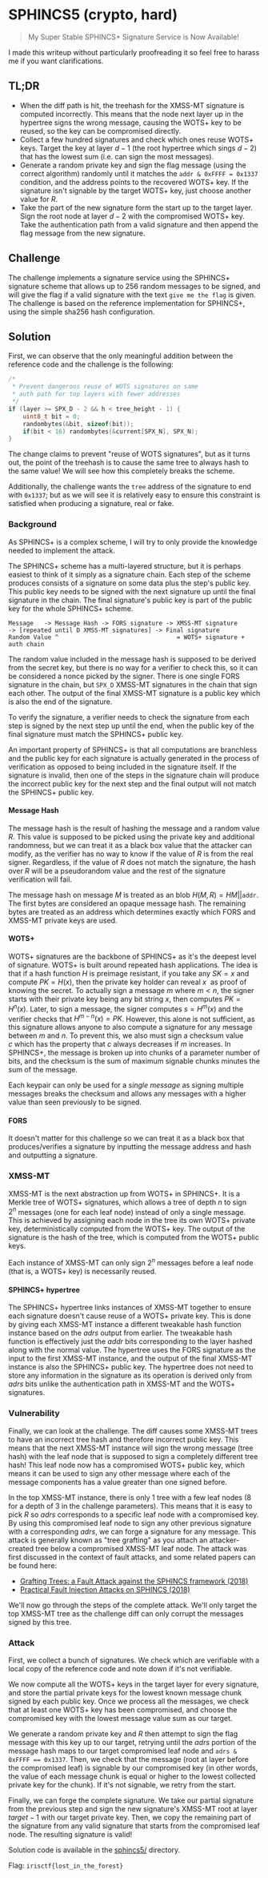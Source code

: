 # SPHINCS5 (crypto, hard)

> My Super Stable SPHINCS+ Signature Service is Now Available!

I made this writeup without particularly proofreading it so feel free to harass me if you want clarifications.

## TL;DR
- When the diff path is hit, the treehash for the XMSS-MT signature is computed incorrectly. This means that the node next layer up in the hypertree signs the wrong message, causing the WOTS+ key to be reused, so the key can be compromised directly.
- Collect a few hundred signatures and check which ones reuse WOTS+ keys. Target the key at layer $d-1$ (the root hypertree which sings $d-2$) that has the lowest sum (i.e. can sign the most messages).
- Generate a random private key and sign the flag message (using the correct algorithm) randomly until it matches the `addr & 0xFFFF = 0x1337` condition, and the address points to the recovered WOTS+ key. If the signature isn't signable by the target WOTS+ key, just choose another value for $R$.
- Take the part of the new signature form the start up to the target layer. Sign the root node at layer $d-2$ with the compromised WOTS+ key. Take the authentication path from a valid signature and then append the flag message from the new signature.

## Challenge
The challenge implements a signature service using the SPHINCS+ signature scheme that allows up to 256 random messages to be signed, and will give the flag if a valid signature with the text `give me the flag` is given. The challenge is based on the reference implementation for SPHINCS+, using the simple sha256 hash configuration.

## Solution
First, we can observe that the only meaningful addition between the reference code and the challenge is the following:
```c
/* 
 * Prevent dangerous reuse of WOTS signatures on same
 * auth path for top layers with fewer addresses
 */
if (layer >= SPX_D - 2 && h < tree_height - 1) {
    uint8_t bit = 0;
    randombytes(&bit, sizeof(bit));
    if(bit < 16) randombytes(&current[SPX_N], SPX_N);
}
```

The change claims to prevent "reuse of WOTS signatures", but as it turns out, the point of the treehash is to cause the same tree to always hash to the same value! We will see how this completely breaks the scheme.

Additionally, the challenge wants the `tree` address of the signature to end with `0x1337`; but as we will see it is relatively easy to ensure this constraint is satisfied when producing a signature, real or fake.

### Background
As SPHINCS+ is a complex scheme, I will try to only provide the knowledge needed to implement the attack.

The SPHINCS+ scheme has a multi-layered structure, but it is perhaps easiest to think of it simply as a signature chain. Each step of the scheme produces consists of a signature on some data plus the step's public key. This public key needs to be signed with the next signature up until the final signature in the chain. The final signature's public key is part of the public key for the whole SPHINCS+ scheme.

```
Message   -> Message Hash -> FORS signature -> XMSS-MT signature             -> [repeated until D XMSS-MT signatures] -> Final signature
Random Value ^                                 = WOTS+ signature + auth chain
```

The random value included in the message hash is supposed to be derived from the secret key, but there is no way for a verifier to check this, so it can be considered a nonce picked by the signer. There is one single FORS signature in the chain, but `SPX_D` XMSS-MT signatures in the chain that sign each other. The output of the final XMSS-MT signature is a public key which is also the end of the signature.

To verify the signature, a verifier needs to check the signature from each step is signed by the next step up until the end, when the public key of the final signature must match the SPHINCS+ public key.

An important property of SPHINCS+ is that all computations are branchless and the public key for each signature is actually generated in the process of verification as opposed to being included in the signature itself. If the signature is invalid, then one of the steps in the signature chain will produce the incorrect public key for the next step and the final output will not match the SPHINCS+ public key.

#### Message Hash
The message hash is the result of hashing the message and a random value $R$. This value is supposed to be picked using the private key and additional randomness, but we can treat it as a black box value that the attacker can modify, as the verifier has no way to know if the value of $R$ is from the real signer. Regardless, if the value of $R$ does not match the signature, the hash over $R$ will be a pseudorandom value and the rest of the signature verification will fail.

The message hash on message $M$ is treated as an blob $H(M, R) = HM || \texttt{addr}$. The first bytes are considered an opaque message hash. The remaining bytes are treated as an address which determines exactly which FORS and XMSS-MT private keys are used.

#### WOTS+
WOTS+ signatures are the backbone of SPHINCS+ as it's the deepest level of signature. WOTS+ is built around repeated hash applications. The idea is that if a hash function $H$ is preimage resistant, if you take any $SK=x$ and compute $PK=H(x)$, then  the private key holder can reveal $x$  as proof of knowing the secret. To actually sign a message $m$ where $m<n$, the signer starts with their private key being any bit string $x$, then computes $PK=H^n(x)$. Later, to sign a message, the signer computes $s=H^{m}(x)$ and the verifier checks that $H^{m-n}(x)=PK$. However, this alone is not sufficient, as this signature allows anyone to also compute a signature for any message between $m$ and $n$. To prevent this, we also must sign a checksum value $c$ which has the property that $c$ always decreases if $m$ increases. In SPHINCS+, the message is broken up into chunks of a parameter number of bits, and the checksum is the sum of maximum signable chunks minutes the sum of the message.

Each keypair can only be used for a _single message_ as signing multiple messages breaks the checksum and allows any messages with a higher value than seen previously to be signed.

#### FORS
It doesn't matter for this challenge so we can treat it as a black box that produces/verifies a signature by inputting the message address and hash and outputting a signature.

### XMSS-MT
XMSS-MT is the next abstraction up from WOTS+ in SPHINCS+. It is a Merkle tree of WOTS+ signatures, which allows a tree of depth $n$ to sign $2^n$ messages (one for each leaf node) instead of only a single message. This is achieved by assigning each node in the tree its own WOTS+ private key, deterministically computed from the WOTS+ key. The output of the signature is the hash of the tree, which is computed from the WOTS+ public keys.

Each instance of XMSS-MT can only sign $2^n$ messages before a leaf node (that is, a WOTS+ key) is necessarily reused.

#### SPHINCS+ hypertree

The SPHINCS+ hypertree links instances of XMSS-MT together to ensure each signature doesn't cause reuse of a WOTS+ private key. This is done by giving each XMSS-MT instance a different tweakable hash function instance based on the $adrs$ output from earlier. The tweakable hash function is effectively just the $addr$ bits corresponding to the layer hashed along with the normal value. The hypertree uses the FORS signature as the input to the first XMSS-MT instance, and the output of the final XMSS-MT instance is also the SPHINCS+ public key. The hypertree does not need to store any information in the signature as its operation is derived only from $adrs$ bits unlike the authentication path in XMSS-MT and the WOTS+ signatures.

### Vulnerability
Finally, we can look at the challenge. The diff causes some XMSS-MT trees to have an incorrect tree hash and therefore incorrect public key. This means that the next XMSS-MT instance will sign the wrong message (tree hash) with the leaf node that is supposed to sign a completely different tree hash! This leaf node now has a compromised WOTS+ public key, which means it can be used to sign any other message where each of the message components has a value greater than one signed before.

In the top XMSS-MT instance, there is only 1 tree with a few leaf nodes (8 for a depth of 3 in the challenge parameters). This means that it is easy to pick $R$ so $adrs$ corresponds to a specific leaf node with a compromised key. By using this compromised leaf node to sign any other previous signature with a corresponding $adrs$, we can forge a signature for any message. This attack is generally known as "tree grafting" as you attach an attacker-created tree below a compromised XMSS-MT leaf node. The attack was first discussed in the context of fault attacks, and some related papers can be found here:

- [Grafting Trees: a Fault Attack against the SPHINCS framework (2018)](https://eprint.iacr.org/2018/102.pdf)
- [Practical Fault Injection Attacks on SPHINCS (2018)](https://eprint.iacr.org/2018/674.pdf)

We'll now go through the steps of the complete attack. We'll only target the top XMSS-MT tree as the challenge diff can only corrupt the messages signed by this tree.

### Attack
First, we collect a bunch of signatures. We check which are verifiable with a local copy of the reference code and note down if it's not verifiable.

We now compute all the WOTS+ keys in the target layer for every signature, and store the partial private keys for the lowest known message chunk signed by each public key. Once we process all the messages, we check that at least one WOTS+ key has been compromised, and choose the compromised key with the lowest message value sum as our target.

We generate a random private key and $R$ then attempt to sign the flag message with this key up to our target, retrying until the $adrs$ portion of the message hash maps to our target compromised leaf node and `adrs & 0xFFFF == 0x1337`. Then, we check that the message (root at layer before the compromised leaf) is signable by our compromised key (in other words, the value of each message chunk is equal or higher to the lowest collected private key for the chunk). If it's not signable, we retry from the start.

Finally, we can forge the complete signature. We take our partial signature from the previous step and sign the new signature's XMSS-MT root at layer $target-1$ with our target private key. Then, we copy the remaining part of the signature from any valid signature that starts from the compromised leaf node. The resulting signature is valid!

Solution code is available in the [sphincs5/](sphincs5/) directory.

Flag: `irisctf{lost_in_the_forest}`

